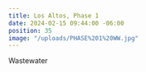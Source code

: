 ```yaml
---
title: Los Altos, Phase 1
date: 2024-02-15 09:44:00 -06:00
position: 35
image: "/uploads/PHASE%201%20WW.jpg"
---
```


Wastewater